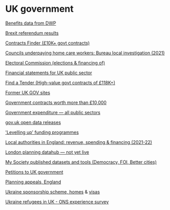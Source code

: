 # UK government

[Benefits data from DWP](https://stat-xplore.dwp.gov.uk)

[Brexit referendum results](https://www.electoralcommission.org.uk/who-we-are-and-what-we-do/elections-and-referendums/past-elections-and-referendums/eu-referendum/results-and-turnout-eu-referendum)

[Contracts Finder (£10K+ govt contracts)](https://www.gov.uk/contracts-finder)

[Councils underpaying home care workers: Bureau local investigation (2021)](https://docs.google.com/document/d/1W1x-rUu_B-Z0JPwQMJLfgYhk-JzQBD9LAR_NwGQfDBA/edit#)

[Electoral Commission (elections & financing of)](http://search.electoralcommission.org.uk/?currentPage=0&rows=10&sort=AcceptedDate&order=desc&tab=1&et=pp&et=ppm&et=tp&et=perpar&et=rd&isIrishSourceYes=true&isIrishSourceNo=true&prePoll=false&postPoll=true&register=gb&register=ni&register=none&optCols=Register&optCols=CampaigningName&optCols=AccountingUnitsAsCentralParty&optCols=IsSponsorship&optCols=IsIrishSource&optCols=RegulatedDoneeType&optCols=CompanyRegistrationNumber&optCols=Postcode&optCols=NatureOfDonation&optCols=PurposeOfVisit&optCols=DonationAction&optCols=ReportedDate&optCols=IsReportedPrePoll&optCols=ReportingPeriodName&optCols=IsBequest&optCols=IsAggregation)

[Financial statements for UK public sector](https://www.gov.uk/government/collections/whole-of-government-accounts)

[Find a Tender (High-value govt contracts of £118K+)](https://www.gov.uk/find-tender)

[Former UK GOV sites](https://www.gov.uk/performance/central-government-websites)

[Government contracts worth more than £10,000](https://www.gov.uk/contracts-finder)

[Government expenditure — all public sectors](https://data.gov.uk/dataset/3266d22c-9d0f-4ebe-b0bc-ea622f858e15/combined-online-information-system)

[gov.uk open data releases](https://data.gov.uk/)

['Levelling up' funding programmes](https://www.gov.uk/government/collections/new-levelling-up-and-community-investments)

[Local authorities in England: revenue, spending & financing (2021-22)](https://www.gov.uk/government/statistics/local-authority-revenue-expenditure-and-financing-england-2021-to-2022-budget-individual-local-authority-data)

[London planning datahub — not yet live](https://www.london.gov.uk/what-we-do/planning/digital-planning/planning-london-datahub#acc-i-62159)

[My Society published datasets and tools (Democracy, FOI, Better cities)](https://data.mysociety.org/)

[Petitions to UK government](https://petition.parliament.uk/petitions?state=all)

[Planning appeals, England](https://www.gov.uk/government/publications/planning-inspectorate-appeals-database)

[Ukraine sponsorship scheme, homes](https://www.gov.uk/government/publications/homes-for-ukraine-sponsorship-scheme-numbers-of-visa-applications) & [visas](https://www.gov.uk/guidance/ukraine-sponsorship-scheme-visa-data-by-country-upper-and-lower-tier-local-authority)

[Ukraine refugees in UK - ONS experience survey](https://www.ons.gov.uk/peoplepopulationandcommunity/populationandmigration/internationalmigration/datasets/visaholdersenteringtheukundertheukrainehumanitarianschemes)
